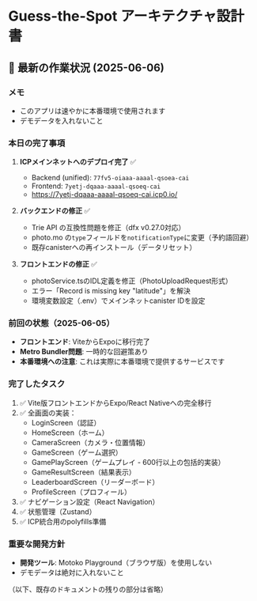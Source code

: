 # Guess-the-Spot アーキテクチャ設計書

## 🔄 最新の作業状況 (2025-06-06)

### メモ
- このアプリは速やかに本番環境で使用されます
- デモデータを入れないこと

### 本日の完了事項
1. **ICPメインネットへのデプロイ完了** ✅
   - Backend (unified): `77fv5-oiaaa-aaaal-qsoea-cai`
   - Frontend: `7yetj-dqaaa-aaaal-qsoeq-cai`
   - https://7yetj-dqaaa-aaaal-qsoeq-cai.icp0.io/

2. **バックエンドの修正** ✅
   - Trie API の互換性問題を修正（dfx v0.27.0対応）
   - photo.mo の`type`フィールドを`notificationType`に変更（予約語回避）
   - 既存canisterへの再インストール（データリセット）

3. **フロントエンドの修正** ✅
   - photoService.tsのIDL定義を修正（PhotoUploadRequest形式）
   - エラー「Record is missing key "latitude"」を解決
   - 環境変数設定（.env）でメインネットcanister IDを設定

### 前回の状態（2025-06-05）
- **フロントエンド**: ViteからExpoに移行完了
- **Metro Bundler問題**: 一時的な回避策あり
- **本番環境への注意**: これは実際に本番環境で提供するサービスです

### 完了したタスク
1. ✅ Vite版フロントエンドからExpo/React Nativeへの完全移行
2. ✅ 全画面の実装：
   - LoginScreen（認証）
   - HomeScreen（ホーム）
   - CameraScreen（カメラ・位置情報）
   - GameScreen（ゲーム選択）
   - GamePlayScreen（ゲームプレイ - 600行以上の包括的実装）
   - GameResultScreen（結果表示）
   - LeaderboardScreen（リーダーボード）
   - ProfileScreen（プロフィール）
3. ✅ ナビゲーション設定（React Navigation）
4. ✅ 状態管理（Zustand）
5. ✅ ICP統合用のpolyfills準備

### 重要な開発方針
- **開発ツール**: Motoko Playground（ブラウザ版）を使用しない
- デモデータは絶対に入れないこと

（以下、既存のドキュメントの残りの部分は省略）